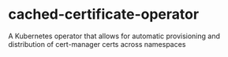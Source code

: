 # cached-certificate-operator
A Kubernetes operator that allows for automatic provisioning and distribution of cert-manager certs across namespaces
